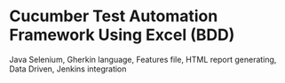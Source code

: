 # Cucumber Test Automation Framework Using Excel (BDD)
Java Selenium, Gherkin language, Features file, HTML report generating, Data Driven, Jenkins integration
